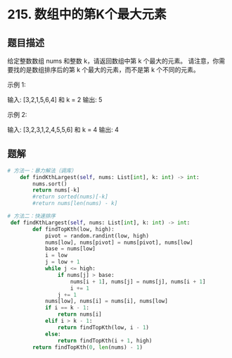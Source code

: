 # 215. 数组中的第K个最大元素
## 题目描述
给定整数数组 nums 和整数 k，请返回数组中第 k 个最大的元素。
请注意，你需要找的是数组排序后的第 k 个最大的元素，而不是第 k 个不同的元素。

示例 1:

输入: [3,2,1,5,6,4] 和 k = 2
输出: 5

示例 2:

输入: [3,2,3,1,2,4,5,5,6] 和 k = 4
输出: 4

## 题解
```python
# 方法一：暴力解法（调库）
    def findKthLargest(self, nums: List[int], k: int) -> int:
        nums.sort()
        return nums[-k]
        #return sorted(nums)[-k]
        #return nums[len(nums) - k]
```
```python
# 方法二：快速排序
 def findKthLargest(self, nums: List[int], k: int) -> int:
        def findTopKth(low, high):
            pivot = random.randint(low, high)
            nums[low], nums[pivot] = nums[pivot], nums[low]
            base = nums[low]
            i = low
            j = low + 1
            while j <= high:
                if nums[j] > base:
                    nums[i + 1], nums[j] = nums[j], nums[i + 1]
                    i += 1
                j += 1
            nums[low], nums[i] = nums[i], nums[low]
            if i == k - 1:
                return nums[i]
            elif i > k - 1:
                return findTopKth(low, i - 1)
            else:
                return findTopKth(i + 1, high)
        return findTopKth(0, len(nums) - 1)
```

